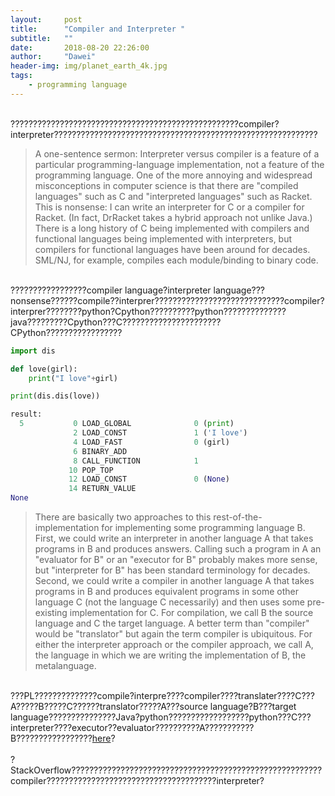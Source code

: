 ```yaml
---
layout:     post
title:      "Compiler and Interpreter "
subtitle:   ""
date:       2018-08-20 22:26:00
author:     "Dawei"
header-img: img/planet_earth_4k.jpg
tags:
    - programming language
---
```

<br>???????????????????????????????????????????????????compiler?interpreter???????????????????????????????????????????????????????????<br/>
>A one-sentence sermon: Interpreter versus compiler is a feature of a particular programming-language implementation, not a feature of the programming language. One of the more annoying and widespread misconceptions in computer science is that there are "compiled languages" such as C and "interpreted languages" such as Racket. This is nonsense: I can write an interpreter for C or a compiler for Racket. (In fact, DrRacket takes a hybrid approach not unlike Java.) There is a long history of C being implemented with compilers and functional languages being implemented with interpreters, but compilers for functional languages have been around for decades. SML/NJ, for example, compiles each module/binding to binary code.

<br>?????????????????compiler language?interpreter language???nonsense??????compile??interprer?????????????????????????????compiler?interprer????????python?Cpython??????????python??????????????java?????????Cpython???C??????????????????????CPython?????????????????<br/>
```python
import dis

def love(girl):
    print("I love"+girl)

print(dis.dis(love))

result:
  5           0 LOAD_GLOBAL              0 (print)
              2 LOAD_CONST               1 ('I love')
              4 LOAD_FAST                0 (girl)
              6 BINARY_ADD
              8 CALL_FUNCTION            1
             10 POP_TOP
             12 LOAD_CONST               0 (None)
             14 RETURN_VALUE
None
```
>There are basically two approaches to this rest-of-the-implementation for implementing some programming language B. First, we could write an interpreter in another language A that takes programs in B and produces answers. Calling such a program in A an "evaluator for B" or an "executor for B" probably makes more sense, but "interpreter for B" has been standard terminology for decades. Second, we could write a compiler in another language A that takes programs in B and produces equivalent programs in some other language C (not the language C necessarily) and then uses some pre-existing implementation for C. For compilation, we call B the source language and C the target language. A better term than "compiler" would be "translator" but again the term compiler is ubiquitous. For either the interpreter approach or the compiler approach, we call A, the language in which we are writing the implementation of B, the metalanguage. 

<br>???PL??????????????compile?interpre????compiler????translater????C???A?????B?????C??????translator?????A???source language?B???target language???????????????Java?python??????????????????python???C???interpreter????executor??evaluator??????????A???????????B?????????????????[here](https://github.com/lionsterben/Coursera/blob/master/uw_programming_languages/hw5.rkt)?<br/>
<br>?StackOverflow????????????????????????????????????????????????????????compiler??????????????????????????????????????interpreter?<br/>
